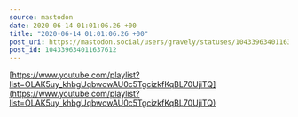 ```yaml
---
source: mastodon
date: 2020-06-14 01:01:06.26 +00
title: "2020-06-14 01:01:06.26 +00"
post_uri: https://mastodon.social/users/gravely/statuses/104339634011637612
post_id: 104339634011637612
---
```

[https://www.youtube.com/playlist?list=OLAK5uy_khbgUqbwowAU0c5TgcizkfKqBL70UjiTQ](https://www.youtube.com/playlist?list=OLAK5uy_khbgUqbwowAU0c5TgcizkfKqBL70UjiTQ)


